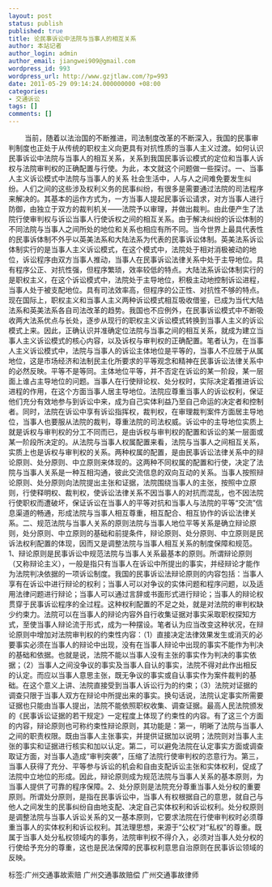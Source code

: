 ```yaml
---
layout: post
status: publish
published: true
title: 论民事诉讼中法院与当事人的相互关系
author: 本站记者
author_login: admin
author_email: jiangwei909@gmail.com
wordpress_id: 993
wordpress_url: http://www.gzjtlaw.com/?p=993
date: 2011-05-29 09:14:24.000000000 +08:00
categories:
- 交通诉讼
tags: []
comments: []
---
```

　　 当前，随着以法治国的不断推进，司法制度改革的不断深入，我国的民事审判制度也正处于从传统的职权主义向更具有对抗性质的当事人主义过渡。如何认识民事诉讼中法院与当事人的相互关系，关系到我国民事诉讼模式的定位和当事人诉权与法院审判权的正确配置与行使。为此，本文就这个问题做一些探讨。一、当事人主义诉讼模式中法院与当事人的关系 社会生活中，人与人之间难免要发生纠纷。人们之间的这些涉及权利义务的民事纠纷，有很多是需要通过法院的司法程序来解决的。其基本的运作方式为，一方当事人提起民事诉讼请求，对方当事人进行防御，由独立于双方的裁判机关&mdash;&mdash;法院予以审理，并做出裁判。由此便产生了法院行使审判权与诉讼当事人行使诉权之间的相互关系。由于解决纠纷的诉讼体制的不同法院与当事人之间所处的地位和关系也相应有所不同。当今世界上最具代表性的民事诉体制不外乎以英美法系和大陆法系为代表的民事诉讼体制。英美法系诉讼体制实行的是当事人主义诉讼模式，在这个模式中，法院处于相对消极被动的地位，诉讼程序由双方当事人推动，当事人在民事诉讼法律关系中处于主导地位。具有程序公正、对抗性强，但程序繁琐，效率较低的特点。大陆法系诉讼体制实行的是职权主义，在这个诉讼模式中，法院处于主导地位，积极主动地控制诉讼进程，当事人处于被支配地位。具有司法效率高，但程序的公正性、对抗性不够的特点。现在国际上，职权主义和当事人主义两种诉讼模式相互吸收借鉴，已成为当代大陆法系和英美法系各自司法改革的趋势。我国也不应例外，在民事诉讼模式中不断吸收两大法系优点与长处，逐步从现行的职权主义诉讼模式转换到当事人主义的诉讼模式上来。因此，正确认识并准确定位法院与当事之间的相互关系，就成为建立当事人主义诉讼模式的核心内容，以及诉权与审判权的正确配置。笔者认为，在当事人主义诉讼模式中，法院与当事人的诉讼主体地位是平等的，当事人不应居于从属地位，这是市场经济和法制民主化所要求的平等观念和精神在民事诉讼法律关系中的必然反映。平等不是等同。主体地位平等，并不否定在诉讼的某一阶段，某一层面上谁占主导地位的问题。当事人在行使辩论权、处分权时，实际决定着推进诉讼进程的作用，在这个方面当事人居主导地位。法院应尊重当事人的诉讼权利，保证他们充分有效地参与到诉讼中来，成为自己实体利益乃至自己命运的决定者和控制者。同时，法院在诉讼中享有诉讼指挥权，裁判权，在审理裁判案件方面居主导地位，当事人也要服从法院的裁判，尊重法院的司法权威。诉讼中的主导地位实质上就是诉权与审判权的分工不同而已，是由诉权与审判权的配置和诉讼的某一层面或某一阶段所决定的。从法院与当事人权属配置来看，法院与当事人之间相互关系，实质上也是诉权与审判权的关系。两种权属的配置，是由民事诉讼法律关系中的辩论原则、处分原则、中立原则来体现的。这两种不同权属的配置和行使，决定了法院与当事人关系是一种互相沟通，彼此交流信息的双向互动的关系。当事人按照辩论原则、处分原则向法院提出主张和证据，法院围绕当事人的主张，按照中立原则，行使释明权、裁判权，使诉讼法律关系不因当事人的对抗而混乱，也不因法院行使职权而遭破坏，保证诉讼在当事人的平等对抗和当事人与法院的平等&ldquo;交流&rdquo;信息渠道的畅通，形成法院与当事人相互尊重，相互配合、相互协作的诉讼法律关系。二、规范法院与当事人关系的原则法院与当事人地位平等关系是确立辩论原则，处分原则、中立原则的基础和前提条件，辩论原则、处分原则、中立原则是民诉法权利配置的体现，因而又是调整法院与当事人相互关系的制度保障和规范。1、辩论原则是民事诉讼中规范法院与当事人关系最基本的原则。所谓辩论原则（又称辩论主义），一般是指只有当事人在诉讼中所提出的事实，并经辩论才能作为法院判决依据的一项诉讼制度。我国的民事诉讼法辩论原则的内容包括：当事人享有在诉讼中进行辩论的权利；当事人可以对争议的实体问题和程序问题，以及适用法律问题进行辩论；当事人可以通过言辞或书面形式进行辩论；当事人的辩论权贯穿于民事诉讼程序的全过程。这种权利配置的不足之处，就是对法院的审判权缺少约束力。法院可以在当事人的辩论内容外自行收集证据对事实采取职权探知方式，至使当事人辩论流于形式，成为一种摆设。笔者认为应当改变这种状况，在辩论原则中增加对法院审判权的约束性内容：（1）直接决定法律效果发生或消灭的必要事实必须在当事人的辩论中出现，没有在当事人辩论中出现的事实不能作为判决的基础和依据。也就是说，法院不能以当事人没有主张的事实作为判决的事实依据；（2）当事人之间没争议的事实及当事人自认的事实，法院不得对此作出相反的认定。而应以当事人意思主张，既无争议的事实或自认事实作为案件裁判的基础。在这个意义上讲、法院直接受到当事人诉讼行为的约束；（3）法院对证据的调查只限于当事人双方在辩论中所提出来的事实。换句话说，法院认定事实所需要证据也只能由当事人提出，法院不能依照职权收集、调查证据。最高人民法院颁发的《民事诉讼证据的若干规定》一定程度上体现了约束性的内容。有了这三个方面的内容，辩论原则也可称约束性辩论原则，其功能是：第一，明晰了法院与当事人之间的职责权限。既由当事人主张事实，并提供证据加以说明；法院则对当事人主张的事实和证据进行核实和加以认定。第二，可以避免法院在认定事实方面或调查取证方面，对当事人造成&ldquo;审判突袭&rdquo;，压缩了法院行使审判权的恣意行为。第三，当事人获得了充分、平等参与诉讼的机会和自由支配诉讼主张和实体权利，促成了法院中立地位的形成。因此，辩论原则成为规范法院与当事人关系的基本原则，为当事人提供了可靠的程序保障。2、处分原则是法院充分尊重当事人处分权的重要原则。所谓处分原则，是指在民事诉讼中，当事人有权根据自己的意思，就自己与他人之间发生的民事纠纷自由地支配、决定自己实体权利和诉讼权利。处分权原则是调整法院与当事人诉讼关系的又一基本原则，它要求法院在行使审判权时必须尊重当事人的实体权利和诉讼权利。其法理思想，来源于&ldquo;公权&rdquo;对&ldquo;私权&rdquo;的尊重。既属于当事人处分私权领域内的事务，法院审判权不得介入，必须对当事人处分权的行使给予充分的尊重，这也是民法保障的民事权利意思自治原则在民事诉讼领域的反映。标签:广州交通事故索赔 广州交通事故赔偿 广州交通事故律师
